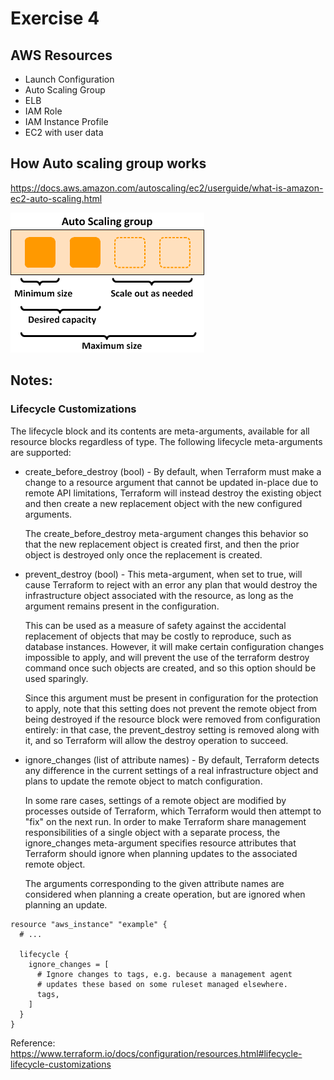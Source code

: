 # Exercise 4

## AWS Resources
- Launch Configuration
- Auto Scaling Group
- ELB
- IAM Role
- IAM Instance Profile
- EC2 with user data

## How Auto scaling group works 
https://docs.aws.amazon.com/autoscaling/ec2/userguide/what-is-amazon-ec2-auto-scaling.html

![asg](as-basic-diagram.png)

## Notes:
### Lifecycle Customizations
The lifecycle block and its contents are meta-arguments, available for all resource blocks regardless of type. The following lifecycle meta-arguments are supported:
- create_before_destroy (bool) - By default, when Terraform must make a change to a resource argument that cannot be updated in-place due to remote API limitations, Terraform will instead destroy the existing object and then create a new replacement object with the new configured arguments.
  
  The create_before_destroy meta-argument changes this behavior so that the new replacement object is created first, and then the prior object is destroyed only once the replacement is created.
  
- prevent_destroy (bool) - This meta-argument, when set to true, will cause Terraform to reject with an error any plan that would destroy the infrastructure object associated with the resource, as long as the argument remains present in the configuration.
  
  This can be used as a measure of safety against the accidental replacement of objects that may be costly to reproduce, such as database instances. However, it will make certain configuration changes impossible to apply, and will prevent the use of the terraform destroy command once such objects are created, and so this option should be used sparingly.
  
  Since this argument must be present in configuration for the protection to apply, note that this setting does not prevent the remote object from being destroyed if the resource block were removed from configuration entirely: in that case, the prevent_destroy setting is removed along with it, and so Terraform will allow the destroy operation to succeed.
  
- ignore_changes (list of attribute names) - By default, Terraform detects any difference in the current settings of a real infrastructure object and plans to update the remote object to match configuration.
  
  In some rare cases, settings of a remote object are modified by processes outside of Terraform, which Terraform would then attempt to "fix" on the next run. In order to make Terraform share management responsibilities of a single object with a separate process, the ignore_changes meta-argument specifies resource attributes that Terraform should ignore when planning updates to the associated remote object.
  
  The arguments corresponding to the given attribute names are considered when planning a create operation, but are ignored when planning an update.

```hcl-terraform
resource "aws_instance" "example" {
  # ...

  lifecycle {
    ignore_changes = [
      # Ignore changes to tags, e.g. because a management agent
      # updates these based on some ruleset managed elsewhere.
      tags,
    ]
  }
}
```      
Reference: https://www.terraform.io/docs/configuration/resources.html#lifecycle-lifecycle-customizations



